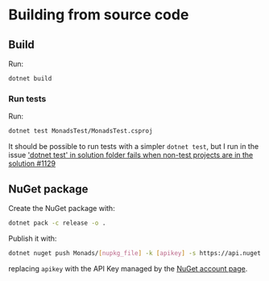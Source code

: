 # Building from source code
## Build
Run:

```
dotnet build
```

### Run tests
Run:

```bash
dotnet test MonadsTest/MonadsTest.csproj
```

It should be possible to run tests with a simpler `dotnet test`, but I run in the issue ['dotnet test' in solution folder fails when non-test projects are in the solution #1129](http://wiki.c2.com/?PrimitiveObsession)

## NuGet package
Create the NuGet package with:

```bash
dotnet pack -c release -o .
```

Publish it with:

```bash
dotnet nuget push Monads/[nupkg_file] -k [apikey] -s https://api.nuget.org/v3/index.json
```

replacing `apikey` with the API Key managed by the [NuGet account page](https://www.nuget.org/account/apikeys).

